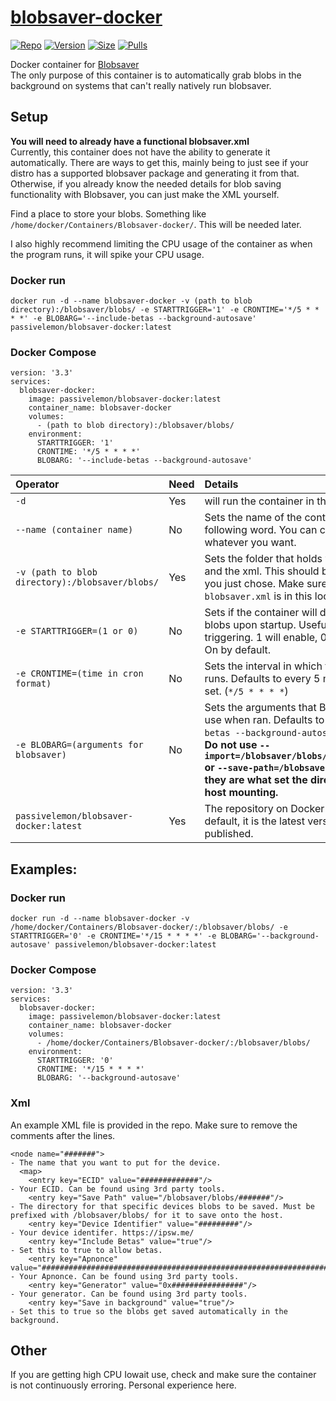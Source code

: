 # [blobsaver-docker](https://github.com/PassiveLemon/blobsaver-docker) </br>

[![Repo](https://img.shields.io/badge/Docker-Repo-007EC6?labelColor-555555&color-007EC6&logo=docker&logoColor=fff&style=flat-square)](https://hub.docker.com/r/passivelemon/blobsaver-docker)
[![Version](https://img.shields.io/docker/v/passivelemon/blobsaver-docker/latest?labelColor-555555&color-007EC6&style=flat-square)](https://hub.docker.com/r/passivelemon/blobsaver-docker)
[![Size](https://img.shields.io/docker/image-size/passivelemon/blobsaver-docker/latest?sort=semver&labelColor-555555&color-007EC6&style=flat-square)](https://hub.docker.com/r/passivelemon/blobsaver-docker)
[![Pulls](https://img.shields.io/docker/pulls/passivelemon/blobsaver-docker?labelColor-555555&color-007EC6&style=flat-square)](https://hub.docker.com/r/passivelemon/blobsaver-docker)

Docker container for [Blobsaver](https://github.com/airsquared/blobsaver)</br>
The only purpose of this container is to automatically grab blobs in the background on systems that can't really natively run blobsaver. </br>

## Setup </br>
<b>You will need to already have a functional blobsaver.xml</b></br>
Currently, this container does not have the ability to generate it automatically. There are ways to get this, mainly being to just see if your distro has a supported blobsaver package and generating it from that. Otherwise, if you already know the needed details for blob saving functionality with Blobsaver, you can just make the XML yourself.</br>

Find a place to store your blobs. Something like `/home/docker/Containers/Blobsaver-docker/`. This will be needed later. </br>

I also highly recommend limiting the CPU usage of the container as when the program runs, it will spike your CPU usage. </br>

### Docker run </br>
```
docker run -d --name blobsaver-docker -v (path to blob directory):/blobsaver/blobs/ -e STARTTRIGGER='1' -e CRONTIME='*/5 * * * *' -e BLOBARG='--include-betas --background-autosave' passivelemon/blobsaver-docker:latest
```

### Docker Compose
```
version: '3.3'
services:
  blobsaver-docker:
    image: passivelemon/blobsaver-docker:latest
    container_name: blobsaver-docker
    volumes:
      - (path to blob directory):/blobsaver/blobs/
    environment:
      STARTTRIGGER: '1'
      CRONTIME: '*/5 * * * *'
      BLOBARG: '--include-betas --background-autosave'
```

| Operator | Need | Details |
|:-|:-|:-|
| `-d` | Yes | will run the container in the background. |
| `--name (container name)` | No | Sets the name of the container to the following word. You can change this to whatever you want. |
| `-v (path to blob directory):/blobsaver/blobs/` | Yes | Sets the folder that holds your blobs and the xml. This should be the place you just chose. Make sure your `blobsaver.xml` is in this location. |
| `-e STARTTRIGGER=(1 or 0)` | No | Sets if the container will download blobs upon startup. Useful for manually triggering. 1 will enable, 0 will disable. On by default. |
| `-e CRONTIME=(time in cron format)` | No | Sets the interval in which the cron job runs. Defaults to every 5 minutes if not set. (`*/5 * * * *`) |
| `-e BLOBARG=(arguments for blobsaver)` | No | Sets the arguments that Blobsaver will use when ran. Defaults to `--include-betas --background-autosave` if not set. <b>Do not use `--import=/blobsaver/blobs/blobsaver.xml` or `--save-path=/blobsaver/blobs` as they are what set the directory for host mounting.</b> |
| `passivelemon/blobsaver-docker:latest` | Yes | The repository on Docker hub. By default, it is the latest version that I have published. |

## Examples:
### Docker run
```
docker run -d --name blobsaver-docker -v /home/docker/Containers/Blobsaver-docker/:/blobsaver/blobs/ -e STARTTRIGGER='0' -e CRONTIME='*/15 * * * *' -e BLOBARG='--background-autosave' passivelemon/blobsaver-docker:latest
```
### Docker Compose
```
version: '3.3'
services:
  blobsaver-docker:
    image: passivelemon/blobsaver-docker:latest
    container_name: blobsaver-docker
    volumes:
      - /home/docker/Containers/Blobsaver-docker/:/blobsaver/blobs/
    environment:
      STARTTRIGGER: '0'
      CRONTIME: '*/15 * * * *'
      BLOBARG: '--background-autosave'
```

### Xml </br>
An example XML file is provided in the repo. Make sure to remove the comments after the lines. </br>
```
<node name="#######">                                                                                 - The name that you want to put for the device.
  <map>
    <entry key="ECID" value="#############"/>                                                         - Your ECID. Can be found using 3rd party tools.
    <entry key="Save Path" value="/blobsaver/blobs/#######"/>                                         - The directory for that specific devices blobs to be saved. Must be prefixed with /blobsaver/blobs/ for it to save onto the host.
    <entry key="Device Identifier" value="#########"/>                                                - Your device identifer. https://ipsw.me/
    <entry key="Include Betas" value="true"/>                                                         - Set this to true to allow betas.
    <entry key="Apnonce" value="################################################################"/>   - Your Apnonce. Can be found using 3rd party tools.
    <entry key="Generator" value="0x################"/>                                               - Your generator. Can be found using 3rd party tools.
    <entry key="Save in background" value="true"/>                                                    - Set this to true so the blobs get saved automatically in the background.
```

## Other </br>
If you are getting high CPU Iowait use, check and make sure the container is not continuously erroring. Personal experience here.

